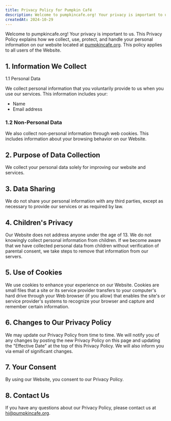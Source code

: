 ```yaml
---
title: Privacy Policy for Pumpkin Café
description: Welcome to pumpkincafe.org! Your privacy is important to us. This Privacy Policy explains how we collect, use, protect, and handle your personal information on our website located. This policy applies to all users of the Website.
createdAt: 2024-10-29
---
```


Welcome to pumpkincafe.org! Your privacy is important to us. This Privacy Policy explains how we collect, use, protect, and handle your personal information on our website located at [pumpkincafe.org](https://pumpkincafe.org/). This policy applies to all users of the Website.

## 1. Information We Collect

1.1 Personal Data

We collect personal information that you voluntarily provide to us when you use our services. This information includes your:

- Name
- Email address

### 1.2 Non-Personal Data

We also collect non-personal information through web cookies. This includes information about your browsing behavior on our Website.

## 2. Purpose of Data Collection

We collect your personal data solely for improving our website and services.

## 3. Data Sharing

We do not share your personal information with any third parties, except as necessary to provide our services or as required by law.

## 4. Children's Privacy

Our Website does not address anyone under the age of 13. We do not knowingly collect personal information from children. If we become aware that we have collected personal data from children without verification of parental consent, we take steps to remove that information from our servers.

## 5. Use of Cookies

We use cookies to enhance your experience on our Website. Cookies are small files that a site or its service provider transfers to your computer's hard drive through your Web browser (if you allow) that enables the site's or service provider's systems to recognize your browser and capture and remember certain information.

## 6. Changes to Our Privacy Policy

We may update our Privacy Policy from time to time. We will notify you of any changes by posting the new Privacy Policy on this page and updating the "Effective Date" at the top of this Privacy Policy. We will also inform you via email of significant changes.

## 7. Your Consent

By using our Website, you consent to our Privacy Policy.

## 8. Contact Us

If you have any questions about our Privacy Policy, please contact us at [hi@pumpkincafe.org](mailto:hi@pumpkincafe.org).

